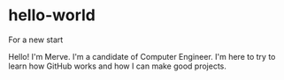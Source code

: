 # hello-world
For a new start

Hello!
I'm Merve. I'm a candidate of Computer Engineer. I'm here to try to learn how GitHub works and how I can make good projects. 
